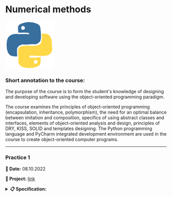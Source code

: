 # **Numerical methods**

<img src="img/python.gif&ct=s" height="150" alt="Python">

### **Short annotation to the course:**

The purpose of the course is to form the student's knowledge of designing and developing software using the object-oriented programming paradigm.

The course examines the principles of object-oriented programming (encapsulation, inheritance, polymorphism), the need for an optimal balance between imitation and
composition, specifics of using abstract classes and interfaces, elements of object-oriented analysis and design, principles of DRY, KISS, SOLID and templates
designing. The Python programming language and PyCharm integrated development environment are used in the course to create object-oriented computer programs.

---

### **Practice 1**

**📅 Date:** 08.10.2022

**📁 Project:** [link](practice-01/main.py)

<details>
<summary><b>📋 Specification:</b></summary>

1. Create a class that performs statistical processing of a text file - counting characters, words, sentences, etc. Determine the required attributes-data and attributes-methods in class for working with the text file.
   
2. Write a program for selling tickets to IT-events. Each ticket has a unique number and a price. There are four types of tickets: regular ticket, advance ticket (purchased 60 or more days before the event), late ticket (purchased fewer than 10 days before the event) and student ticket.<br>
  Additional information:
    * advance ticket - discount 40% of the regular ticket price;
    * student ticket - discount 50% of the regular ticket price;
    * late ticket - additional 10% to the regular ticket price.
  
    All tickets must have the following properties:
    * the ability to construct a ticket by number;
    * the ability to ask for a ticket’s price;
    * the ability to print a ticket as a String.
</details>